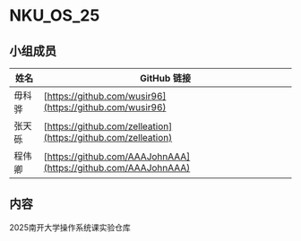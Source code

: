 # NKU_OS_25
## 小组成员

| 姓名   | GitHub 链接 |
|--------|--------------|
| 毋科骅 | [https://github.com/wusir96](https://github.com/wusir96) |
| 张天砾 | [https://github.com/zelleation](https://github.com/zelleation) |
| 程伟卿 | [https://github.com/AAAJohnAAA](https://github.com/AAAJohnAAA) |

## 内容

2025南开大学操作系统课实验仓库

